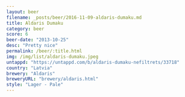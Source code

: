 ```yaml
---
layout: beer
filename: _posts/beer/2016-11-09-aldaris-dumaku.md
title: Aldaris Dumaku
category: beer
score: 6
beer-date: "2013-10-25"
desc: "Pretty nice"
permalink: /beer/:title.html
img: /img/list/aldaris-dumaku.jpeg
untappd: "https://untappd.com/b/aldaris-dumaku-nefiltrets/33718"
country: "Latvia"
brewery: "Aldaris"
breweryURL: "brewery/aldaris.html"
style: "Lager - Pale"
---
```

